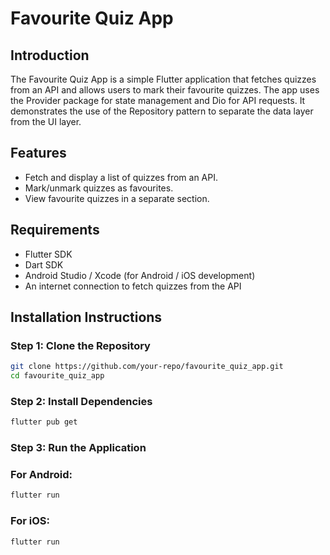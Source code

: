 # Favourite Quiz App

## Introduction
The Favourite Quiz App is a simple Flutter application that fetches quizzes from an API and allows users to mark their favourite quizzes. The app uses the Provider package for state management and Dio for API requests. It demonstrates the use of the Repository pattern to separate the data layer from the UI layer.

## Features
- Fetch and display a list of quizzes from an API.
- Mark/unmark quizzes as favourites.
- View favourite quizzes in a separate section.

## Requirements
- Flutter SDK
- Dart SDK
- Android Studio / Xcode (for Android / iOS development)
- An internet connection to fetch quizzes from the API

## Installation Instructions

### Step 1: Clone the Repository
```sh
git clone https://github.com/your-repo/favourite_quiz_app.git
cd favourite_quiz_app
```

### Step 2: Install Dependencies
```sh
flutter pub get
```
### Step 3: Run the Application
### For Android:
```sh
flutter run
```
### For iOS:
```sh
flutter run
```

